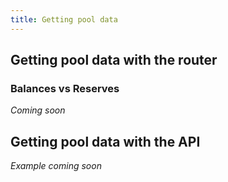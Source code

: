 ```yaml
---
title: Getting pool data
---
```


## Getting pool data with the router

### Balances vs Reserves

_Coming soon_

## Getting pool data with the API

<!-- Danger. Do not use the API to execute ANY trades or liquidity transactions. For display purposes only. -->

_Example coming soon_
